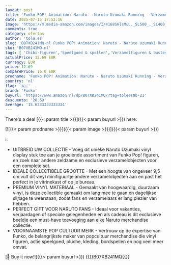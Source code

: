 ```yaml
---
layout: post
title: 'Funko POP! Animation: Naruto - Naruto Uzumaki Running - Verzamelbare Vinyl Figuur - Cadeau Idee - Officiële Merchandise -Anime Fans - Model Figuur voor Verzamelaars en Display'
date: 2025-07-15 17:52:16
image: 'https://m.media-amazon.com/images/I/4168SHlsMuL._SL500_._SL400_.jpg'
comments: true
category: ofertas
author: 'tole.es'
slug: 'B07XB241MQ-nl Funko POP! Animation: Naruto - Naruto Uzumaki Running -...'
sku: 'B07XB241MQ-nl'
tags: [ 'Chibi-figuren','Speelgoed & spellen','Verzamelfiguren & bustes','Verzamelspeelgoed','funko','🇳🇱', ]
actualPrice: 12.69 EUR
currency: EUR
price: 12.69
comparePrice: 16.0 EUR
prodname: 'Funko POP! Animation: Naruto - Naruto Uzumaki Running - Verzamelbare Vinyl Figuur - Cadeau Idee - Officiële Merchandise -Anime Fans - Model Figuur voor Verzamelaars en Display'
country: 'nl'
flag: '🇳🇱'
brand: 'Funko'
buyurl: 'https://www.amazon.nl/dp/B07XB241MQ/?tag=tolees0b-21'
descuento: '20.69'
average: '15.6233333333334'
---
```


There's a deal [{{< param title >}}]({{< param buyurl >}})  here:

[![{{< param prodname >}}]({{< param image >}})]({{< param buyurl >}})

ℹ️:

- UITBREID UW COLLECTIE - Voeg dit unieke Naruto Uzumaki vinyl display stuk toe aan je groeiende assortiment van Funko Pop! figuren, en zoek naar andere zeldzame en exclusieve verzamelobjecten voor een complete set.
- IDEALE COLLECTIBELE GROOTTE - Met een hoogte van ongeveer 9,5 cm vult dit vinyl minifiguurtje andere verzamelobjecten aan en past het perfect in je vitrinekast of op je bureau.
- PREMIUM VINYL MATERIAAL - Gemaakt van hoogwaardig, duurzaam vinyl, is deze collectible gemaakt om lang mee te gaan en dagelijkse slijtage te weerstaan, zodat fans en verzamelaars er lang plezier van hebben.
- PERFECT GIFT VOOR NARUTO FANS - Ideaal voor vakanties, verjaardagen of speciale gelegenheden en als cadeau is dit exclusieve beeldje een must-have toevoeging aan elke Naruto merchandise collectie.
- VOORNAAMSTE POP CULTUUR MERK - Vertrouw op de expertise van Funko, de belangrijkste maker van popcultuur merchandise die vinyl figuren, actie speelgoed, pluche, kleding, bordspellen en nog veel meer omvat.

[🛒 Buy it now!!]({{< param buyurl >}})
{{<world>}}B07XB241MQ{{</world>}}

